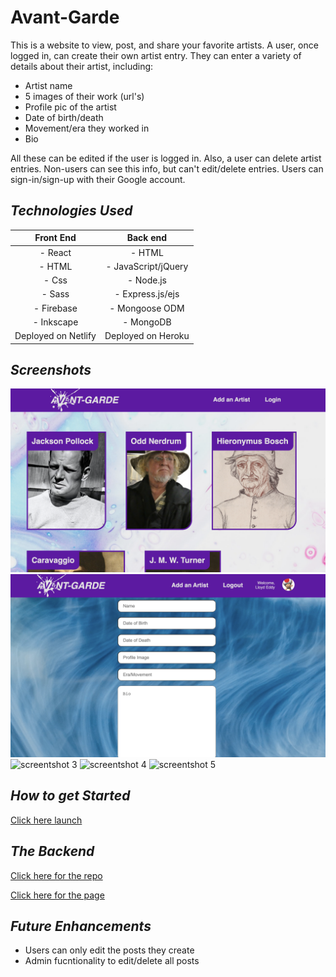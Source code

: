 # **Avant-Garde**

This is a website to view, post, and share your favorite artists. A user, once logged in, can create their own artist entry. They can enter a variety of details about their artist, including:
- Artist name
- 5 images of their work (url's)
- Profile pic of the artist
- Date of birth/death
- Movement/era they worked in
- Bio

All these can be edited if the user is logged in. Also, a user can delete artist entries. Non-users can see this info, but can't edit/delete entries. Users can sign-in/sign-up with their Google account.

## *Technologies Used*
|       Front End      |       Back end      |
|:--------------------:|:-------------------:|
| - React              | - HTML              |
| - HTML               | - JavaScript/jQuery |
| - Css                | - Node.js           |
| - Sass               | - Express.js/ejs    |
| - Firebase           | - Mongoose ODM      |
| - Inkscape           | - MongoDB           |
| Deployed on  Netlify | Deployed on  Heroku |

## *Screenshots*
![screentshot 1](src/assets/Screenshot1.png)
![screentshot 2](src/assets/Screenshot2.png)
![screentshot 3](src/assets/Screenshot3.png)
![screentshot 4](src/assets/Screenshot4.png)
![screentshot 5](src/assets/Screenshot5.png)

## *How to get Started*
[Click here launch](https://avantgardeartists.netlify.app/)

## *The Backend*
[Click here for the repo](https://github.com/lloddy/avant-garde-back)

[Click here for the page](https://avant-garde-backend.herokuapp.com/)

## *Future Enhancements*
- Users can only edit the posts they create
- Admin fucntionality to edit/delete all posts
